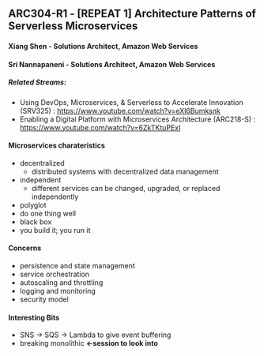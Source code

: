 ## ARC304-R1 - [REPEAT 1] Architecture Patterns of Serverless Microservices

#### Xiang Shen - Solutions Architect, Amazon Web Services
#### Sri Nannapaneni - Solutions Architect, Amazon Web Services

##### Related Streams: 
- Using DevOps, Microservices, & Serverless to Accelerate Innovation (SRV325) : https://www.youtube.com/watch?v=eXl6Bumksnk
- Enabling a Digital Platform with Microservices Architecture (ARC218-S) : https://www.youtube.com/watch?v=6ZkTKtuPExI
#### Microservices charateristics
- decentralized
	- distributed systems with decentralized data management
- independent
	- different services can be changed, upgraded, or replaced independently
- polyglot
- do one thing well
- black box
- you build it; you run it

#### Concerns
- persistence and state management
- service orchestration
- autoscaling and throttling
- logging and monitoring
- security model

#### Interesting Bits
- SNS -> SQS -> Lambda to give event buffering
- breaking monolithic **<-session to look into**
